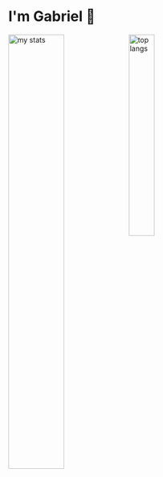 # I'm Gabriel 👋

<img alt="my stats" align="left" width="47%" src="https://github-readme-stats.vercel.app/api?username=gabrieldpbarros&theme=merko"/>
<img alt="top langs" align="left" width="32%" src="https://github-readme-stats.vercel.app/api/top-langs/?username=gabrieldpbarros&layout=compact&theme=merko"/>
